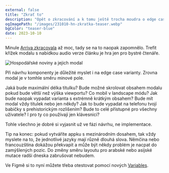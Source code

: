 ```yaml
---
external: false
title: "Zkrať to"
description: "Opět o zkracování a k tomu ještě trocha moudra o edge casech"
ogImagePath: "/images/231010-hn-zkratka-teaser.webp"
bgColor: "teaser-blue"
date: 2023-10-10
---
```


Minule [Arriva zkracovala](/post/231003-hra-na-schovku) až moc, tady se na to naopak zapomnělo. Trefit křížek modalu s nabídkou audio verze článku je hra jen pro bystré čtenáře.

![Hospodářské noviny a jejich modal](/images/231010-hn-zkratka.webp)

Při návrhu komponenty je důležité myslet i na edge case varianty. Zrovna modal je v tomhle směru minové pole.

Jaká bude maximální délka titulku? Bude možné skrolovat obsahem modalu pokud bude větší než výška viewportu? Co mobil v landscape módu? Jak bude naopak vypadat varianta s extrémně krátkým obsahem? Bude mít modal vždy titulek nebo jen někdy? Jak to bude vypadat na telefonu tvojí babičky s prehistorickým rozlišením? Bude to celé přístupné pro všechny uživatele? I pro ty co používají jen klávesnici?

Tohle všechno je dobré si vyjasnit už ve fázi návrhu, ne implementace.

Tip na konec: pokud vytváříte appku s mezinárodním dosahem, tak vždy myslete na to, že jednotlivé jazyky mají různě dlouhá slova. Němčina nebo francouzština dokážou překvapit a může být někdy problém je nacpat do zamýšlených pozic. Do změny směru layoutu pro arabské nebo asijské mutace radši dneska zabrušovat nebudem.

Ve Figmě si to nyní můžete třeba otestovat pomocí nových [Variables](https://help.figma.com/hc/en-us/articles/15339657135383-Guide-to-variables-in-Figma).
